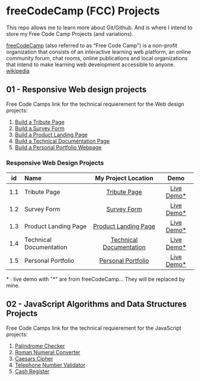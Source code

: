 # freeCodeCamp (FCC) Projects

This repo allows me to learn more about Git/Github. And is where I intend to store my Free Code Camp Projects (and variations).

[freeCodeCamp](https://www.freecodecamp.org/) (also referred to as “Free Code Camp”) is a non-profit organization that consists of an interactive learning web platform, an online community forum, chat rooms, online publications and local organizations that intend to make learning web development accessible to anyone. [wikipedia](https://en.wikipedia.org/wiki/FreeCodeCamp)

## 01 - Responsive Web design projects

Free Code Camps link for the technical requierement for the Web design projects:

1. [Build a Tribute Page](https://www.freecodecamp.org/learn/responsive-web-design/responsive-web-design-projects/build-a-tribute-page)
1. [Build a Survey Form](https://www.freecodecamp.org/learn/responsive-web-design/responsive-web-design-projects/build-a-survey-form)
1. [Build a Product Landing Page](https://www.freecodecamp.org/learn/responsive-web-design/responsive-web-design-projects/build-a-product-landing-page)
1. [Build a Technical Documentation Page](https://www.freecodecamp.org/learn/responsive-web-design/responsive-web-design-projects/build-a-technical-documentation-page)
1. [Build a Personal Portfolio Webpage](https://www.freecodecamp.org/learn/responsive-web-design/responsive-web-design-projects/build-a-personal-portfolio-webpage)

### Responsive Web Design Projects

| id  | Name                    |                     My Project Location                      |                            Demo                            |
| :-: | :---------------------- | :----------------------------------------------------------: | :--------------------------------------------------------: |
| 1.1 | Tribute Page            |        [Tribute Page](./01_WebDesign/01_TributePage)         | [Live Demo\*](https://codepen.io/freeCodeCamp/full/zNqgVx) |
| 1.2 | Survey Form             |         [Survey Form](./01_WebDesign/02_SurveyForm)          | [Live Demo\*](https://codepen.io/freeCodeCamp/full/VPaoNP) |
| 1.3 | Product Landing Page    | [Product Landing Page](./01_WebDesign/03_ProductLandingPage) | [Live Demo\*](https://codepen.io/freeCodeCamp/full/RKRbwL) |
| 1.4 | Technical Documentation |  [Technical Documentation](./01_WebDesign/04_TechnicalDoc)   | [Live Demo\*](https://codepen.io/freeCodeCamp/full/NdrKKL) |
| 1.5 | Personal Portfolio      |  [Personal Portfolio](./01_WebDesign/05_PersonalPortfolio)   | [Live Demo\*](https://codepen.io/freeCodeCamp/full/zNBOYG) |

\* : live demo with "\*" are from freeCodeCamp... They will be replaced by mine.

[free code camp responsive web design page]: https://www.freecodecamp.org/learn/responsive-web-design/responsive-web-design-projects/

## 02 - JavaScript Algorithms and Data Structures Projects

Free Code Camps link for the technical requierement for the JavaScript projects:

1. [Palindrome Checker](https://www.freecodecamp.org/learn/javascript-algorithms-and-data-structures/javascript-algorithms-and-data-structures-projects/palindrome-checker)
1. [Roman Numeral Converter](https://www.freecodecamp.org/learn/javascript-algorithms-and-data-structures/javascript-algorithms-and-data-structures-projects/roman-numeral-converter)
1. [Caesars Cipher](https://www.freecodecamp.org/learn/javascript-algorithms-and-data-structures/javascript-algorithms-and-data-structures-projects/caesars-cipher)
1. [Telephone Number Validator](https://www.freecodecamp.org/learn/javascript-algorithms-and-data-structures/javascript-algorithms-and-data-structures-projects/telephone-number-validator)
1. [Cash Register](https://www.freecodecamp.org/learn/javascript-algorithms-and-data-structures/javascript-algorithms-and-data-structures-projects/cash-register)
